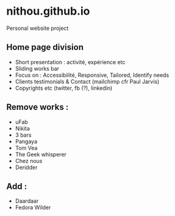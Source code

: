 # nithou.github.io
Personal website project

## Home page division
- Short presentation : activité, expérience etc
- Sliding works bar
- Focus on : Accessibilité, Responsive, Tailored, Identify needs
- Clients testimonials & Contact (mailchimp cfr Paul Jarvis)
- Copyrights etc (twitter, fb (?), linkedin)

## Remove works : 

- uFab
- Nikita
- 3 bars
- Pangaya
- Tom Vea
- The Geek whisperer
- Chez nous
- Deridder

## Add :
- Daardaar
- Fedora Wilder

